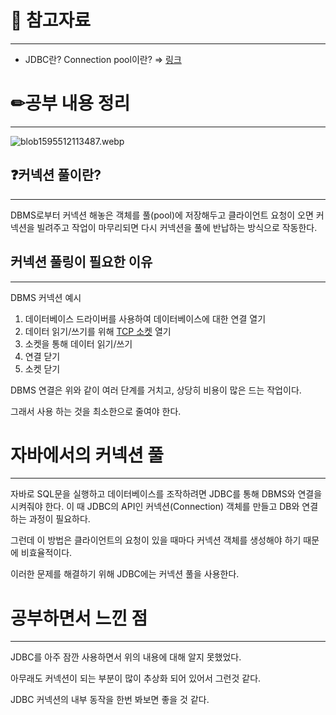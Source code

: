# 🔗 참고자료

---

- JDBC란? Connection pool이란? ⇒ [링크](https://kimvampa.tistory.com/44)

# ✏공부 내용 정리

---

![blob1595512113487.webp](https://s3-us-west-2.amazonaws.com/secure.notion-static.com/a84d6f37-1551-4a0c-9612-7ee37b5e38a6/blob1595512113487.webp)

## ❓커넥션 풀이란?

---

DBMS로부터 커넥션 해놓은 객체를 풀(pool)에 저장해두고 클라이언트 요청이 오면 커넥션을 빌려주고 작업이 마무리되면 다시 커넥션을 풀에 반납하는 방식으로 작동한다.

## 커넥션 풀링이 필요한 이유

---

DBMS 커넥션 예시

1. 데이터베이스 드라이버를 사용하여 데이터베이스에 대한 연결 열기
2. 데이터 읽기/쓰기를 위해 [TCP 소켓](https://en.wikipedia.org/wiki/Network_socket) 열기
3. 소켓을 통해 데이터 읽기/쓰기
4. 연결 닫기
5. 소켓 닫기

DBMS 연결은 위와 같이 여러 단계를 거치고, 상당히 비용이 많은 드는 작업이다.

그래서 사용 하는 것을 최소한으로 줄여야 한다.

# 자바에서의 커넥션 풀

---

자바로 SQL문을 실행하고 데이터베이스를 조작하려면 JDBC를 통해 DBMS와 연결을 시켜줘야 한다. 이 때 JDBC의 API인 커넥션(Connection) 객체를 만들고 DB와 연결하는 과정이 필요하다.

그런데 이 방법은 클라이언트의 요청이 있을 때마다 커넥션 객체를 생성해야 하기 때문에 비효율적이다.

이러한 문제를 해결하기 위해 JDBC에는 커넥션 풀을 사용한다.

# 공부하면서 느낀 점

---

JDBC를 아주 잠깐 사용하면서 위의 내용에 대해 알지 못했었다.

아무래도 커넥션이 되는 부분이 많이 추상화 되어 있어서 그런것 같다.

JDBC 커넥션의 내부 동작을 한번 봐보면 좋을 것 같다.